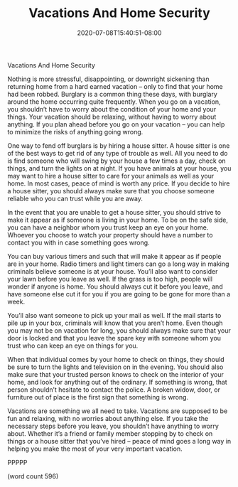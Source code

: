 ﻿---
title: "Vacations And Home Security"
date: 2020-07-08T15:40:51-08:00
description: "Home Security Tips for Web Success"
featured_image: "/images/Home Security.jpg"
tags: ["Home Security"]
---

Vacations And Home Security

Nothing is more stressful, disappointing, or downright sickening than returning home from a hard earned vacation – only to find that your home had been robbed.  Burglary is a common thing these days, with burglary around the home occurring quite frequently.  When you go on a vacation, you shouldn’t have to worry about the condition of your home and your things.  Your vacation should be relaxing, without having to worry about anything.  If you plan ahead before you go on your vacation – you can help to minimize the risks of anything going wrong.

One way to fend off burglars is by hiring a house sitter.  A house sitter is one of the best ways to get rid of any type of trouble as well.  All you need to do is find someone who will swing by your house a few times a day, check on things, and turn the lights on at night.  If you have animals at your house, you may want to hire a house sitter to care for your animals as well as your home.  In most cases, peace of mind is worth any price.  If you decide to hire a house sitter, you should always make sure that you choose someone reliable who you can trust while you are away.

In the event that you are unable to get a house sitter, you should strive to make it appear as if someone is living in your home.  To be on the safe side, you can have a neighbor whom you trust keep an eye on your home.  Whoever you choose to watch your property should have a number to contact you with in case something goes wrong.

You can buy various timers and such that will make it appear as if people are in your home.  Radio timers and light timers can go a long way in making criminals believe someone is at your house.  You’ll also want to consider your lawn before you leave as well.  If the grass is too high, people will wonder if anyone is home.  You should always cut it before you leave, and have someone else cut it for you if you are going to be gone for more than a week.

You’ll also want someone to pick up your mail as well.  If the mail starts to pile up in your box, criminals will know that you aren’t home.  Even though you may not be on vacation for long, you should always make sure that your door is locked and that you leave the spare key with someone whom you trust who can keep an eye on things for you.

When that individual comes by your home to check on things, they should be sure to turn the lights and television on in the evening.  You should also make sure that your trusted person knows to check on the interior of your home, and look for anything out of the ordinary.  If something is wrong, that person shouldn’t hesitate to contact the police.  A broken widow, door, or furniture out of place is the first sign that something is wrong.  

Vacations are something we all need to take.  Vacations are supposed to be fun and relaxing, with no worries about anything else.  If you take the necessary steps before you leave, you shouldn’t have anything to worry about. Whether it’s a friend or family member stopping by to check on things or a house sitter that you’ve hired – peace of mind goes a long way in helping you make the most of your very important vacation.

PPPPP

(word count 596)
